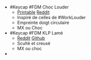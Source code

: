 - #Keycap #FDM Choc Louder
	- [Printable](https://www.printables.com/model/1066117-choc-louder-keycaps-choc-and-mx-spacing/files) [Reddit](https://www.reddit.com/r/ErgoMechKeyboards/comments/1gmdxxb/sharing_the_3d_printable_choc_keycaps_i_just/?chainedPosts=t3_1gswjr8)
	- Inspiré de celles de #WorkLouder
	- Empreinte doigt circulaire
	- MX ou Choc
- #Keycap #FDM KLP Lamé
	- [Reddit](https://www.reddit.com/r/ErgoMechKeyboards/comments/1gmhum3/klp_lam%C3%A9_v11_is_just_released_sculpted_and_curved/?chainedPosts=t3_1gyzlmb) [Github](https://github.com/braindefender/KLP-Lame-Keycaps)
	- Sculté et creusé
	- MX ou choc
-